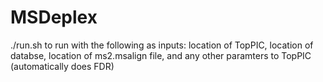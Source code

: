 # MSDeplex

./run.sh to run with the following as inputs: location of TopPIC, location of databse, location of ms2.msalign file, and any other paramters to TopPIC (automatically does FDR)
